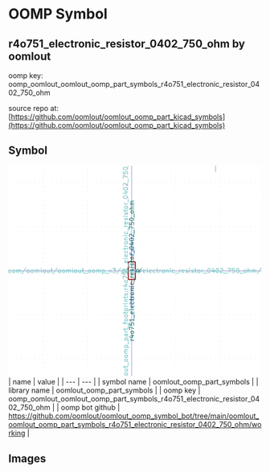 # OOMP Symbol  
## r4o751_electronic_resistor_0402_750_ohm  by oomlout  
  
oomp key: oomp_oomlout_oomlout_oomp_part_symbols_r4o751_electronic_resistor_0402_750_ohm  
  
source repo at: [https://github.com/oomlout/oomlout_oomp_part_kicad_symbols](https://github.com/oomlout/oomlout_oomp_part_kicad_symbols)  
## Symbol  
  
[![working.png](working_600.png)](working.png)  
| name | value | 
| --- | --- | 
| symbol name | oomlout_oomp_part_symbols | 
| library name | oomlout_oomp_part_symbols | 
| oomp key | oomp_oomlout_oomlout_oomp_part_symbols_r4o751_electronic_resistor_0402_750_ohm | 
| oomp bot github | https://github.com/oomlout/oomlout_oomp_symbol_bot/tree/main/oomlout_oomlout_oomp_part_symbols_r4o751_electronic_resistor_0402_750_ohm/working | 
## Images  
